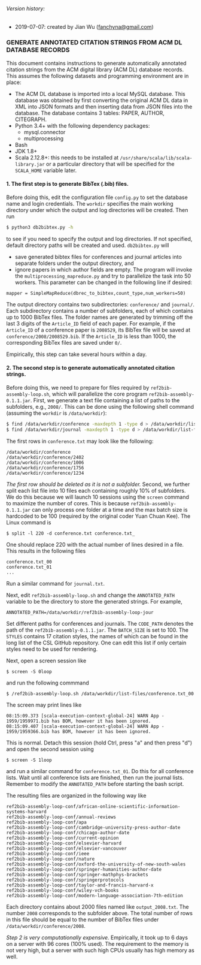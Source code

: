 ###### Version history:
* 2019-07-07: created by Jian Wu (fanchyna@gmail.com)

### GENERATE ANNOTATED CITATION STRINGS FROM ACM DL DATABASE RECORDS


This document contains instructions to generate automatically annotated citation strings from the ACM digital library (ACM DL) database records. This assumes the following datasets and programming environment are in place:
* The ACM DL database is imported into a local MySQL database. This database was obtained by first converting the original ACM DL data in XML into JSON formats and then inserting data from JSON files into the database. The database contains 3 tables: PAPER, AUTHOR, CITEGRAPH. 
* Python 3.4+ with the following dependency packages:
  * mysql.connector 
  * multiprocessing
* Bash 
* JDK 1.8+
* Scala 2.12.8+: this needs to be installed at `/usr/share/scala/lib/scala-library.jar` or a particular directory that will be specified for the `SCALA_HOME` variable later.

#### 1. The first step is to generate BibTex (.bib) files. 
Before doing this, edit the configuration file `config.py` to set the database name and login credentials. The `workdir` specifies the main working directory under which the output and log directories will be created. Then run
```bash
$ python3 db2bibtex.py -h
```
to see if you need to specify the output and log directories. If not specified, default directory paths will be created and used. `db2bibtex.py` will 
* save generated bibtex files for conferences and journal articles into separate folders under the output directory, and 
* ignore papers in which author fields are empty. 
The program will invoke the `multiprocessing_mapreduce.py` and try to parallelize the task into 50 workers. This parameter can be changed in the following line if desired:
```python3
mapper = SimpleMapReduce(dbrec_to_bibtex,count_type,num_workers=50)
```
The output directory contains two subdirectories: `conference/` and `journal/`. Each subdirectory contains a number of subfolders, each of which contains up to 1000 BibTex files. The folder names are generated by trimming off the last 3 digits of the `Article_ID` field of each paper. For example, if the `Article_ID` of a conference paper is `2008529`,  its BibTex file will be saved at `conference/2008/2008529.bib`. If the `Article_ID` is less than 1000, the corresponding BibTex files are saved under `0/`. 

Empirically, this step can take several hours within a day.

#### 2. The second step is to generate automatically annotated citation strings. 
Before doing this, we need to prepare for files required by `ref2bib-assembly-loop.sh`, which will parallelize the core program `ref2bib-assembly-0.1.1.jar`. First, we generate a text file containing a list of paths to the subfolders, e.g., `2008/`. This can be done using the following shell command (assuming the `workdir` is  `/data/workdir`):
```bash
$ find /data/workdir/conference -maxdepth 1 -type d > /data/workdir/list-files/conference.txt
$ find /data/workdir/journal -maxdepth 1 -type d > /data/workdir/list-files/journal.txt
```
The first rows in `conference.txt` may look like the following:
```
/data/workdir/conference
/data/workdir/conference/2402
/data/workdir/conference/1006
/data/workdir/conference/1756
/data/workdir/conference/1234
```
*The first row should be deleted as it is not a subfolder.*
Second, we further split each list file into 10 files each containing roughly 10% of subfolders. We do this because we will launch 10 sessions using the `screen` command to maximize the number of cores. This is because `ref2bib-assembly-0.1.1.jar` can only process one folder at a time and the max batch size is hardcoded to be 100 (required by the original coder Yuan Chuan Kee). The Linux command is
```
$ split -l 220 -d conference.txt conference.txt_
```
One should replace 220 with the actual number of lines desired in a file. This results in the following files 

```
conference.txt_00
conference.txt_01
...
```
Run a similar command for `journal.txt`. 

Next, edit `ref2bib-assembly-loop.sh` and change the `ANNOTATED_PATH` variable to be the directory to store the generated strings. For example,
```
ANNOTATED_PATH=/data/workdir/ref2bib-assembly-loop-jour
```
Set different paths for conferences and journals. The `CODE_PATH` denotes the path of the 
`ref2bib-assembly-0.1.1.jar`. The `BATCH_SIZE` is set to 100. The `STYLES` contains 17 citation styles, the names of which can be found in the long list of the CSL GitHub repository. One can edit this list if only certain styles need to be used for rendering. 

Next, open a screen session like
```
$ screen -S 0loop
```
and run the following commmand 
```
$ /ref2bib-assembly-loop.sh /data/workdir/list-files/conference.txt_00
```
The screen may print lines like
```
08:15:09.373 [scala-execution-context-global-24] WARN App - 1959/1959971.bib has BOM, however it has been ignored.
08:15:09.407 [scala-execution-context-global-24] WARN App - 1959/1959366.bib has BOM, however it has been ignored.
```
This is normal. Detach this session (hold Ctrl, press "a" and then press "d") and open the second session using
```
$ screen -S 1loop
```
and run a similar command for `conference.txt_01`. Do this for all conference lists. Wait until all conference lists are finished, then run the journal lists. Remember to modify the `ANNOTATED_PATH` before starting the bash script. 

The resulting files are organized in the following way like
```
ref2bib-assembly-loop-conf/african-online-scientific-information-systems-harvard
ref2bib-assembly-loop-conf/annual-reviews
ref2bib-assembly-loop-conf/apa
ref2bib-assembly-loop-conf/cambridge-university-press-author-date
ref2bib-assembly-loop-conf/chicago-author-date
ref2bib-assembly-loop-conf/current-opinion
ref2bib-assembly-loop-conf/elsevier-harvard
ref2bib-assembly-loop-conf/elsevier-vancouver
ref2bib-assembly-loop-conf/ieee
ref2bib-assembly-loop-conf/nature
ref2bib-assembly-loop-conf/oxford-the-university-of-new-south-wales
ref2bib-assembly-loop-conf/springer-humanities-author-date
ref2bib-assembly-loop-conf/springer-mathphys-brackets
ref2bib-assembly-loop-conf/springerprotocols
ref2bib-assembly-loop-conf/taylor-and-francis-harvard-x
ref2bib-assembly-loop-conf/wiley-vch-books
ref2bib-assembly-loop-conf/modern-language-association-7th-edition
```
Each directory contains about 2000 files named like `output_2008.txt`. The number `2008` corresponds to the subfolder above. The total number of rows in this file should be equal to the number of BibTex files under `/data/workdir/conference/2008`.

_Step 2 is very computationally expensive._ Empirically, it took up to 6 days on a server with 96 cores (100% used). The requirement to the memory is not very high, but a server with such high CPUs usually has high memory as well. 
